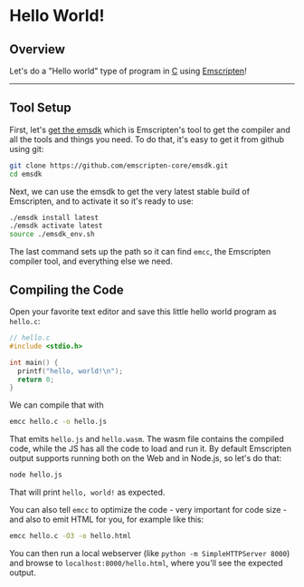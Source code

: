# Hello World!

## Overview

Let's do a "Hello world" type of program in [C](https://en.wikipedia.org/wiki/C_(programming_language)) using [Emscripten](https://emscripten.org)!

---

## Tool Setup

First, let's [get the emsdk](https://emscripten.org/docs/getting_started/downloads.html) which is Emscripten's tool to get the compiler and all the tools and things you need. To do that, it's easy to get it from github using git:

```bash
git clone https://github.com/emscripten-core/emsdk.git
cd emsdk
```

Next, we can use the emsdk to get the very latest stable build of Emscripten, and to activate it so it's ready to use:

```bash
./emsdk install latest
./emsdk activate latest
source ./emsdk_env.sh
```

The last command sets up the path so it can find `emcc`, the Emscripten compiler tool, and everything else we need.

## Compiling the Code

Open your favorite text editor and save this little hello world program as `hello.c`:

```c
// hello.c
#include <stdio.h>

int main() {
  printf("hello, world!\n");
  return 0;
}
```

We can compile that with

```bash
emcc hello.c -o hello.js
```

That emits `hello.js` and `hello.wasm`. The wasm file contains the compiled code, while the JS has all the code to load and run it. By default Emscripten output supports running both on the Web and in Node.js, so let's do that:

```bash
node hello.js
```

That will print `hello, world!` as expected.

You can also tell `emcc` to optimize the code - very important for code size - and also to emit HTML for you, for example like this:

```bash
emcc hello.c -O3 -o hello.html
```

You can then run a local webserver (like `python -m SimpleHTTPServer 8000`) and browse to `localhost:8000/hello.html`, where you'll see the expected output.

